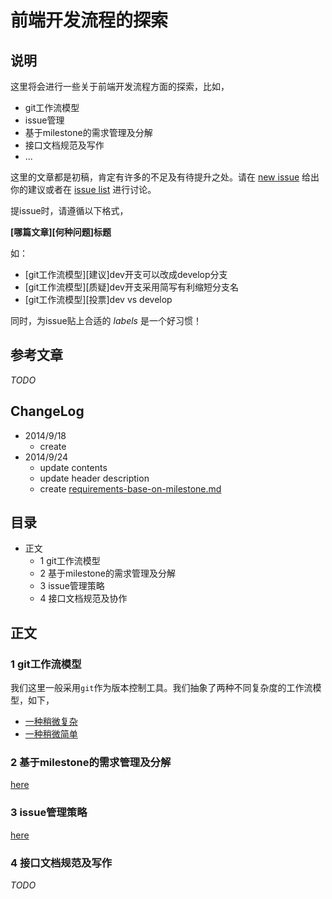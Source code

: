 # 前端开发流程的探索

## 说明

这里将会进行一些关于前端开发流程方面的探索，比如，

- git工作流模型
- issue管理
- 基于milestone的需求管理及分解
- 接口文档规范及写作
- ...

这里的文章都是初稿，肯定有许多的不足及有待提升之处。请在 [new issue](http://gitlab.baidu.com/scloud-fe/workflows/issues/new) 给出你的建议或者在 [issue list](http://gitlab.baidu.com/scloud-fe/workflows/issues) 进行讨论。

提issue时，请遵循以下格式，

**[哪篇文章][何种问题]标题**

如：

- [git工作流模型][建议]dev开支可以改成develop分支
- [git工作流模型][质疑]dev开支采用简写有利缩短分支名
- [git工作流模型][投票]dev vs develop

同时，为issue贴上合适的 *labels* 是一个好习惯！

## 参考文章

*TODO*

## ChangeLog

- 2014/9/18
    - create
- 2014/9/24
    - update contents
    - update header description
    - create [requirements-base-on-milestone.md](requirements-base-on-milestone.md)

## 目录

- 正文
    - 1 git工作流模型
    - 2 基于milestone的需求管理及分解
    - 3 issue管理策略
    - 4 接口文档规范及协作

## 正文

### 1 git工作流模型

我们这里一般采用`git`作为版本控制工具。我们抽象了两种不同复杂度的工作流模型，如下，

- [一种稍微复杂](git-branch.md)
- [一种稍微简单](git-branch-2.md)

### 2 基于milestone的需求管理及分解

[here](requirements-base-on-milestone.md)

### 3 issue管理策略

[here](issue-management.md)


### 4 接口文档规范及写作

*TODO*
